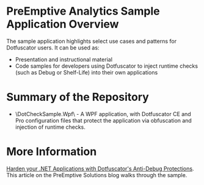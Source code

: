 # PreEmptive Analytics Sample Application Overview
The sample application highlights select use cases and patterns for Dotfuscator users. It can be used as:

* Presentation and instructional material
* Code samples for developers using Dotfuscator to inject runtime checks (such as Debug or Shelf-Life) into their own applications 

# Summary of the Repository
* \DotCheckSample.Wpf\ - A WPF application, with Dotfuscator CE and Pro configuration files that protect the application via obfuscation and injection of runtime checks.

# More Information
[Harden your .NET Applications with Dotfuscator's Anti-Debug Protections](https://www.preemptive.com/blog/). This article on the PreEmptive Solutions blog walks through the sample.
